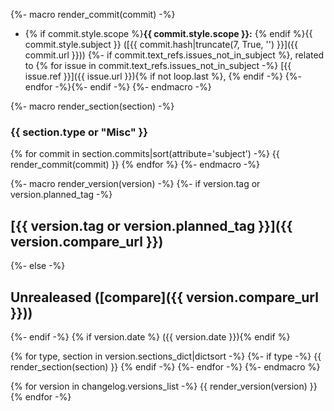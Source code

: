 {%- macro render_commit(commit) -%}
- {% if commit.style.scope %}**{{ commit.style.scope }}:** {% endif %}{{ commit.style.subject }} ([{{ commit.hash|truncate(7, True, '') }}]({{ commit.url }}))
{%- if commit.text_refs.issues_not_in_subject %}, related to {% for issue in commit.text_refs.issues_not_in_subject -%}
[{{ issue.ref }}]({{ issue.url }}){% if not loop.last %}, {% endif -%}
{%- endfor -%}{%- endif -%}
{%- endmacro -%}

{%- macro render_section(section) -%}
### {{ section.type or "Misc" }}
{% for commit in section.commits|sort(attribute='subject') -%}
{{ render_commit(commit) }}
{% endfor %}
{%- endmacro -%}

{%- macro render_version(version) -%}
{%- if version.tag or version.planned_tag -%}
<a name="{{ version.tag or version.planned_tag }}"></a>
## [{{ version.tag or version.planned_tag }}]({{ version.compare_url }})
{%- else -%}
<a name="Unrealeased"></a>
## Unrealeased ([compare]({{ version.compare_url }}))
{%- endif -%}
{% if version.date %} ({{ version.date }}){% endif %}

{% for type, section in version.sections_dict|dictsort -%}
{%- if type -%}
{{ render_section(section) }}
{% endif -%}
{%- endfor -%}
{%- endmacro %}

{% for version in changelog.versions_list -%}
{{ render_version(version) }}
{% endfor -%}
